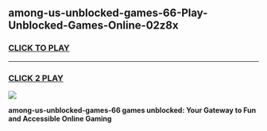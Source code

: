 
## among-us-unblocked-games-66-Play-Unblocked-Games-Online-02z8x
<h3>
<a href="https://premium76.site?title=among-us-unblocked-games-66&ref=25A">CLICK TO PLAY</a></h3>
<hr>

<h3>
<a href="https://premium76.site?title=among-us-unblocked-games-66&ref=25A">CLICK 2 PLAY</a>
  
</h3>

<a href="https://premium76.site?title=among-us-unblocked-games-66&ref=25A"><img src="https://clearcache.store/games.png"></a>


**among-us-unblocked-games-66 games unblocked: Your Gateway to Fun and Accessible Online Gaming**
